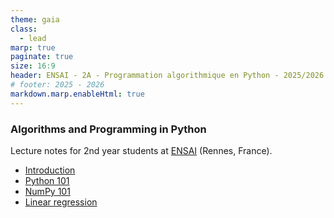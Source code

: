 ```yaml
---
theme: gaia
class:
  - lead
marp: true
paginate: true
size: 16:9
header: ENSAI - 2A - Programmation algorithmique en Python - 2025/2026
# footer: 2025 - 2026
markdown.marp.enableHtml: true
---
```


### Algorithms and Programming in Python

Lecture notes for 2nd year students at [ENSAI](https://ensai.fr/) (Rennes, France).

- [Introduction](https://bstaber.github.io/ensai-2a-prog-alg-ml/docs/introduction)
- [Python 101](https://bstaber.github.io/ensai-2a-prog-alg-ml/docs/python101)
- [NumPy 101](https://bstaber.github.io/ensai-2a-prog-alg-ml/docs/numpy101)
- [Linear regression](https://bstaber.github.io/ensai-2a-prog-alg-ml/docs/linear_regression)
